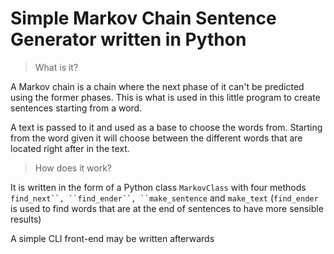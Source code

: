 # Simple Markov Chain Sentence Generator written in Python

> What is it?

A Markov chain is a chain where the next phase of it can't be predicted using the former phases. This is what is used in this little program to create sentences starting from a word.

A text is passed to it and used as a base to choose the words from. Starting from the word given it will choose between the different words that are located right after in the text.

> How does it work? 

It is written in the form of a Python class `MarkovClass` with four methods `find_next``, ``find_ender``, ``make_sentence` and `make_text` (`find_ender` is used to find words that are at the end of sentences to have more sensible results)

A simple CLI front-end may be written afterwards

